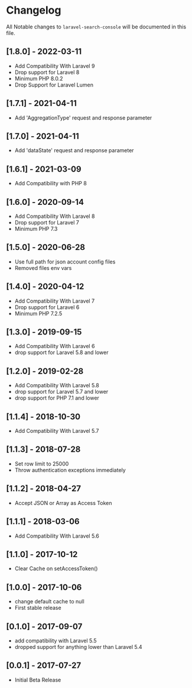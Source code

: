 # Changelog

All Notable changes to `laravel-search-console` will be documented in this file.
## [1.8.0] - 2022-03-11
- Add Compatibility With Laravel 9
- Drop support for Laravel 8
- Minimum PHP 8.0.2
- Drop Support for Laravel Lumen

## [1.7.1] - 2021-04-11
- Add 'AggregationType' request and response parameter

## [1.7.0] - 2021-04-11
- Add 'dataState' request and response parameter

## [1.6.1] - 2021-03-09
- Add Compatibility with PHP 8

## [1.6.0] - 2020-09-14
 - Add Compatibility With Laravel 8
 - Drop support for Laravel 7
 - Minimum PHP 7.3

## [1.5.0] - 2020-06-28
 - Use full path for json account config files
 - Removed files env vars
 
## [1.4.0] - 2020-04-12
 - Add Compatibility With Laravel 7
 - Drop support for Laravel 6
 - Minimum PHP 7.2.5

## [1.3.0] - 2019-09-15
 - Add Compatibility With Laravel 6
 - drop support for Laravel 5.8 and lower

## [1.2.0] - 2019-02-28
 - Add Compatibility With Laravel 5.8
 - drop support for Laravel 5.7 and lower
 - drop support for PHP 7.1 and lower

## [1.1.4] - 2018-10-30
 - Add Compatibility With Laravel 5.7

## [1.1.3] - 2018-07-28
 - Set row limit to 25000
 - Throw authentication exceptions immediately 

## [1.1.2] - 2018-04-27
 - Accept JSON or Array as Access Token

## [1.1.1] - 2018-03-06
 - Add Compatibility With Laravel 5.6

## [1.1.0] - 2017-10-12
 - Clear Cache on setAccessToken()

## [1.0.0] - 2017-10-06
 - change default cache to null
 - First stable release

## [0.1.0] - 2017-09-07
 - add compatibility with Laravel 5.5
 - dropped support for anything lower than Laravel 5.4

## [0.0.1] - 2017-07-27
- Initial Beta Release
